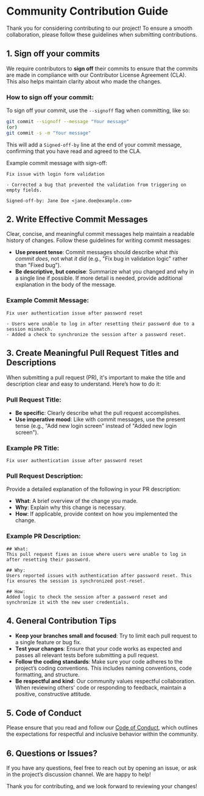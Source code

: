 # Community Contribution Guide

Thank you for considering contributing to our project! To ensure a smooth collaboration, please follow these guidelines when submitting contributions.

## 1. Sign off your commits

We require contributors to **sign off** their commits to ensure that the commits are made in compliance with our Contributor License Agreement (CLA). This also helps maintain clarity about who made the changes.

### How to sign off your commit:
To sign off your commit, use the `--signoff` flag when committing, like so:

```bash
git commit --signoff --message "Your message"
(or)
git commit -s -m "Your message"
```

This will add a `Signed-off-by` line at the end of your commit message, confirming that you have read and agreed to the CLA.

Example commit message with sign-off:
```
Fix issue with login form validation

- Corrected a bug that prevented the validation from triggering on empty fields.

Signed-off-by: Jane Doe <jane.doe@example.com>
```

## 2. Write Effective Commit Messages

Clear, concise, and meaningful commit messages help maintain a readable history of changes. Follow these guidelines for writing commit messages:

- **Use present tense**: Commit messages should describe what *this commit does*, not what *it did* (e.g., "Fix bug in validation logic" rather than "Fixed bug").
- **Be descriptive, but concise**: Summarize what you changed and why in a single line if possible. If more detail is needed, provide additional explanation in the body of the message.

### Example Commit Message:
```
Fix user authentication issue after password reset

- Users were unable to log in after resetting their password due to a session mismatch.
- Added a check to synchronize the session after a password reset.
```

## 3. Create Meaningful Pull Request Titles and Descriptions

When submitting a pull request (PR), it's important to make the title and description clear and easy to understand. Here’s how to do it:

### Pull Request Title:
- **Be specific**: Clearly describe what the pull request accomplishes. 
- **Use imperative mood**: Like with commit messages, use the present tense (e.g., "Add new login screen" instead of "Added new login screen").

### Example PR Title:
```
Fix user authentication issue after password reset
```

### Pull Request Description:
Provide a detailed explanation of the following in your PR description:
- **What**: A brief overview of the change you made.
- **Why**: Explain why this change is necessary.
- **How**: If applicable, provide context on how you implemented the change.

### Example PR Description:
```
## What:
This pull request fixes an issue where users were unable to log in after resetting their password.

## Why:
Users reported issues with authentication after password reset. This fix ensures the session is synchronized post-reset.

## How:
Added logic to check the session after a password reset and synchronize it with the new user credentials.
```

## 4. General Contribution Tips

- **Keep your branches small and focused**: Try to limit each pull request to a single feature or bug fix.
- **Test your changes**: Ensure that your code works as expected and passes all relevant tests before submitting a pull request.
- **Follow the coding standards**: Make sure your code adheres to the project’s coding conventions. This includes naming conventions, code formatting, and structure.
- **Be respectful and kind**: Our community values respectful collaboration. When reviewing others' code or responding to feedback, maintain a positive, constructive attitude.

## 5. Code of Conduct

Please ensure that you read and follow our [Code of Conduct](link-to-code-of-conduct), which outlines the expectations for respectful and inclusive behavior within the community.

## 6. Questions or Issues?

If you have any questions, feel free to reach out by opening an issue, or ask in the project’s discussion channel. We are happy to help!

Thank you for contributing, and we look forward to reviewing your changes!
